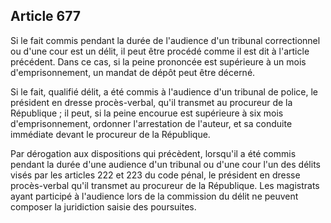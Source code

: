 Article 677
----
Si le fait commis pendant la durée de l'audience d'un tribunal correctionnel ou
d'une cour est un délit, il peut être procédé comme il est dit à l'article
précédent. Dans ce cas, si la peine prononcée est supérieure à un mois
d'emprisonnement, un mandat de dépôt peut être décerné.

Si le fait, qualifié délit, a été commis à l'audience d'un tribunal de police,
le président en dresse procès-verbal, qu'il transmet au procureur de la
République ; il peut, si la peine encourue est supérieure à six mois
d'emprisonnement, ordonner l'arrestation de l'auteur, et sa conduite immédiate
devant le procureur de la République.

Par dérogation aux dispositions qui précèdent, lorsqu'il a été commis pendant la
durée d'une audience d'un tribunal ou d'une cour l'un des délits visés par les
articles 222 et 223 du code pénal, le président en dresse procès-verbal qu'il
transmet au procureur de la République. Les magistrats ayant participé à
l'audience lors de la commission du délit ne peuvent composer la juridiction
saisie des poursuites.
